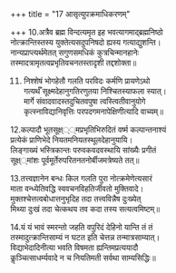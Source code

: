 +++
title = "17 आसृत्युपक्रमाधिकरणम्"

+++
10.अत्रैव ब्रह्म विन्दत्यमृत इह भवत्यागमाद्ब्रह्मनिष्ठो  
नोत्क्रान्तिस्तस्य युक्तेत्यसदुपनिषदो ह्यस्य गत्याद्युशन्ति।  
नान्यप्राप्त्यर्थमेतत् सगुणसमधिकं कुत्रचिन्मानहानेः  
तस्मादत्रामृतत्वप्रभृतिवचनतस्तादृशी तद्दशोक्ता॥

11. निश्शेषं भोगहेतौ गलति परविदः कर्मणि प्रायणेऽथो  
गत्यर्थँ सूक्ष्मदेहानुगतिरणुतया निश्चितस्याफला स्यात्।  
मार्गे संवादवादस्तदुचितवपुषा त्वस्त्वितीवानुयोगे  
कृत्स्नाविद्यानिवृत्तिः परपदगमनापेक्षिणीत्यादि वाच्यम्॥

12.कल्पादौ भूतसूक्ष्््मप्रभृतिभिरुदितं वर्ष्म कल्पान्तनाश्यं  
प्रत्येकं प्राणिभेदे नियतमनियतस्थूलदेहानुयायि।  
लिङ्गाख्यं भस्त्रिकान्तः परुवकवदवस्थायि सांख्यैः प्रगीतं  
 सूक्ष््मांशः पूर्वमूर्तेरुपरितनतनोर्बीजमत्रेष्यते तत्॥

13.तत्त्वज्ञानेन बन्धः किल गलति पुरा नोत्क्रमेणेत्यसारं  
माता वन्ध्येतिवद्धि स्ववचनविहतिर्जीवतो मुक्तिवादे।  
मुक्तश्चेत्तत्वबोधात्तनुभृदिह तदा तत्त्वविन्नैष दुःख्येत्  
मिथ्या दुःखं तदा चेत्कथय तव कदा तस्य सत्यत्वमिष्टम्॥

14.यं यं भावं स्मरन्तो जहति वपुरिदं देहिनो यान्ति तं तं  
तस्मादुत्क्रान्तिसाम्यं न घटत इति चेत्तन्न तन्मात्रसाम्यात्।  
विद्याभेदादिनीत्या भवति विषमता ह्यन्तिमप्रत्ययादौ  
कॢञ्चित्साधर्म्यवादे न च नियतिमती सर्वथा साम्यसिद्धिः॥